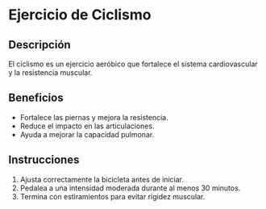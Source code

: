 # Ejercicio de Ciclismo

## Descripción
El ciclismo es un ejercicio aeróbico que fortalece el sistema cardiovascular y la resistencia muscular.

## Beneficios
- Fortalece las piernas y mejora la resistencia.
- Reduce el impacto en las articulaciones.
- Ayuda a mejorar la capacidad pulmonar.

## Instrucciones
1. Ajusta correctamente la bicicleta antes de iniciar.
2. Pedalea a una intensidad moderada durante al menos 30 minutos.
3. Termina con estiramientos para evitar rigidez muscular.
